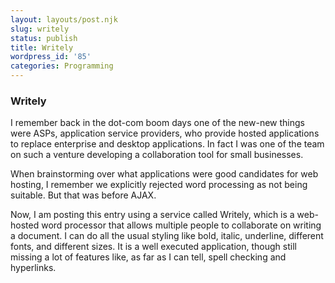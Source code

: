 ```yaml
---
layout: layouts/post.njk
slug: writely
status: publish
title: Writely
wordpress_id: '85'
categories: Programming
---
```


###    Writely

I remember back in the dot-com boom days one of the new-new things were ASPs, application service providers, who provide hosted applications to replace enterprise and desktop applications.  In fact I was one of the team on such a venture developing a collaboration tool for small businesses.

 When brainstorming over what applications were good candidates for web hosting, I remember we explicitly rejected word processing as not being suitable.  But that was before AJAX.

 Now, I am posting this entry using a service called Writely, which is a web-hosted word processor that allows multiple people to collaborate on writing a document.  I can do all the usual styling like bold, italic, underline, different fonts, and different sizes. It is a well executed application, though still missing a lot of features like, as far as I can tell, spell checking and hyperlinks.


